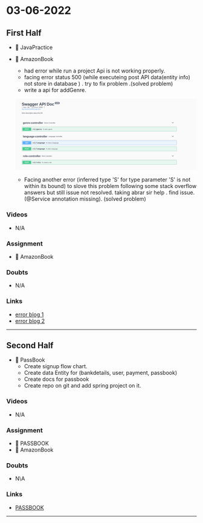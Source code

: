 # 03-06-2022


## First Half
- 🔄 JavaPractice
- 🔄 AmazonBook
	- had error while run a project Api is not working properly. 
	- facing error status 500 (while executeing post API data(entity info) not store in database ) . try to fix problem .(solved problem)
	-  write a api for addGenre.

	![API]( https://github.com/sp18-interns/bhavesh-intern/blob/main/7%20june%202022/Api.png "api")

	- Facing another error (inferred type 'S' for type parameter 'S' is not within its bound) to slove this problem following some stack overflow answers but still issue not resolved. taking abrar sir help . find issue. (@Service annotation missing). (solved problem)
 

### Videos

- N/A

### Assignment 

- 🔄 AmazonBook

### Doubts

- N/A

### Links

- [error blog 1](https://stackoverflow.com/questions/52634362/inferred-type-s-for-type-parameter-s-is-not-within-its-bound-should-extend)
- [error blog 2](https://stackoverflow.com/questions/52908646/inferred-type-s-for-type-parameter-s-is-not-within-its-bound)

***********************************************************************************************

## Second Half

- 🔄 PassBook 
	- Create signup flow chart.
	- Create data Entity for (bankdetails, user, payment, passbook) 
	- Create docs for passbook 
	- Create repo on git and add spring project on it.  

### Videos

- N/A

### Assignment 

- 🔄 PASSBOOK
- 🔄 AmazonBook

### Doubts

- N\A

### Links

- [PASSBOOK](https://drive.google.com/drive/folders/1U0IUszPTg0M2_Cb_WexAq7Rl6ugtrYki)
*********************************************************************************************